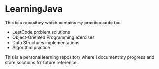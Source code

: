 # LearningJava

This is a repository which contains my practice code for:
- LeetCode problem solutions
- Object-Oriented Programming exercises
- Data Structures implementations
- Algorithm practice

This is a personal learning repository where I document my progress and store solutions for future reference.
